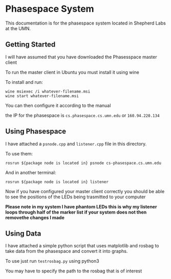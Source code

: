 # Phasespace System

This documentation is for the phasespace system located in Shepherd Labs at the UMN.

## Getting Started

I will have assumed that you have downloaded the Phasesspace master client

To run the master client in Ubuntu you must install it using wine

To install and run:

```
wine msiexec /i whatever-filename.msi 
wine start whatever-filename.msi
```

You can then configure it according to the manual

the IP for the phasespace is `cs.phasespace.cs.umn.edu` or `160.94.220.134`


## Using Phasespace

I have attached a `psnode.cpp` and `listener.cpp` file in this directory.

To use them:

```
rosrun ${package node is located in} psnode cs-phasespace.cs.umn.edu
```

And in another terminal:

```
rosrun ${package node is located in} listener
```

Now if you have configured your master client correctly you should be able to see the positions of the LEDs being trasmitted to your computer

**Please note in my system I have phantom LEDs this is why my listener loops through half of the marker list if your system does not then removethe changes I made**

## Using Data

I have attached a simple python script that uses matplotlib and rosbag to take data from the phasespace and convert it into graphs.

To use just run `testrosbag.py` using python3

You may have to specify the path to the rosbag that is of interest
